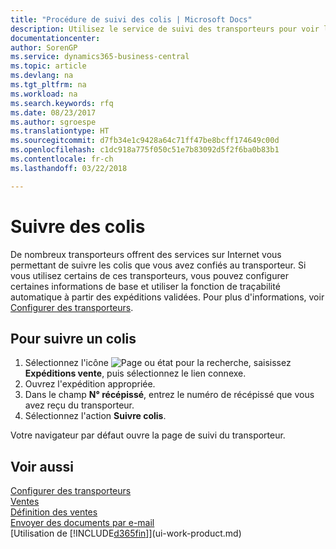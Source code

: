 ```yaml
---
title: "Procédure de suivi des colis | Microsoft Docs"
description: Utilisez le service de suivi des transporteurs pour voir la progression d'une livraison.
documentationcenter: 
author: SorenGP
ms.service: dynamics365-business-central
ms.topic: article
ms.devlang: na
ms.tgt_pltfrm: na
ms.workload: na
ms.search.keywords: rfq
ms.date: 08/23/2017
ms.author: sgroespe
ms.translationtype: HT
ms.sourcegitcommit: d7fb34e1c9428a64c71ff47be8bcff174649c00d
ms.openlocfilehash: c1dc918a775f050c51e7b83092d5f2f6ba0b83b1
ms.contentlocale: fr-ch
ms.lasthandoff: 03/22/2018

---
```

# <a name="track-packages"></a>Suivre des colis
De nombreux transporteurs offrent des services sur Internet vous permettant de suivre les colis que vous avez confiés au transporteur. Si vous utilisez certains de ces transporteurs, vous pouvez configurer certaines informations de base et utiliser la fonction de traçabilité automatique à partir des expéditions validées. Pour plus d'informations, voir [Configurer des transporteurs](sales-how-to-set-up-shipping-agents.md).

## <a name="to-track-a-package"></a>Pour suivre un colis
1. Sélectionnez l'icône ![Page ou état pour la recherche](media/ui-search/search_small.png "Page ou état pour la recherche"), saisissez **Expéditions vente**, puis sélectionnez le lien connexe.
2. Ouvrez l'expédition appropriée.
3. Dans le champ **N° récépissé**, entrez le numéro de récépissé que vous avez reçu du transporteur.
4. Sélectionnez l'action **Suivre colis**.

Votre navigateur par défaut ouvre la page de suivi du transporteur.

## <a name="see-also"></a>Voir aussi
[Configurer des transporteurs](sales-how-to-set-up-shipping-agents.md)  
[Ventes](sales-manage-sales.md)  
[Définition des ventes](sales-setup-sales.md)  
[Envoyer des documents par e-mail](ui-how-send-documents-email.md)  
[Utilisation de [!INCLUDE[d365fin](includes/d365fin_md.md)]](ui-work-product.md)

